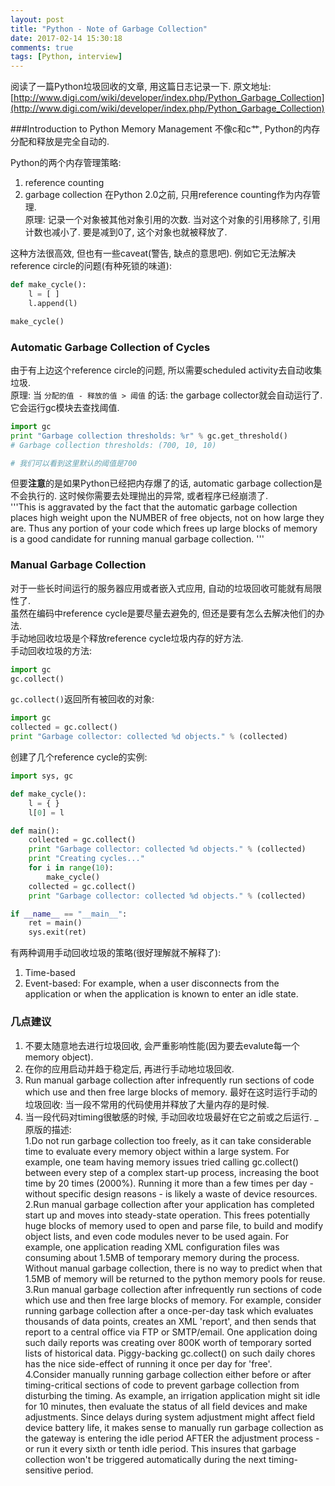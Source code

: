 ```yaml
---
layout: post
title: "Python - Note of Garbage Collection"
date: 2017-02-14 15:30:18
comments: true
tags: [Python, interview]
---
```


阅读了一篇Python垃圾回收的文章, 用这篇日志记录一下. 原文地址: [http://www.digi.com/wiki/developer/index.php/Python_Garbage_Collection](http://www.digi.com/wiki/developer/index.php/Python_Garbage_Collection)    

<!--more-->
  

###Introduction to Python Memory Management
不像c和c艹, Python的内存分配和释放是完全自动的.     

Python的两个内存管理策略:
1. reference counting
2. garbage collection
在Python 2.0之前, 只用reference counting作为内存管理.   
原理: 记录一个对象被其他对象引用的次数. 当对这个对象的引用移除了, 引用计数也减小了. 要是减到0了, 这个对象也就被释放了.   

这种方法很高效, 但也有一些caveat(警告, 缺点的意思吧). 例如它无法解决reference circle的问题(有种死锁的味道):   
```python
def make_cycle():
    l = [ ]
    l.append(l)

make_cycle()
```  



### Automatic Garbage Collection of Cycles
由于有上边这个reference circle的问题, 所以需要scheduled activity去自动收集垃圾.   
原理: 当 `分配的值 - 释放的值 > 阈值` 的话: the garbage collector就会自动运行了. 它会运行gc模块去查找阈值.        
```python
import gc
print "Garbage collection thresholds: %r" % gc.get_threshold()
# Garbage collection thresholds: (700, 10, 10)

# 我们可以看到这里默认的阈值是700
```
但要**注意**的是如果Python已经把内存爆了的话, automatic garbage collection是不会执行的. 这时候你需要去处理抛出的异常, 或者程序已经崩溃了.    
'''This is aggravated by the fact that the automatic garbage collection places high weight upon the NUMBER of free objects, not on how large they are. Thus any portion of your code which frees up large blocks of memory is a good candidate for running manual garbage collection.
'''   


### Manual Garbage Collection
对于一些长时间运行的服务器应用或者嵌入式应用, 自动的垃圾回收可能就有局限性了.     
虽然在编码中reference cycle是要尽量去避免的, 但还是要有怎么去解决他们的办法.    
手动地回收垃圾是个释放reference cycle垃圾内存的好方法.     
手动回收垃圾的方法:    
```python
import gc
gc.collect()
```
`gc.collect()`返回所有被回收的对象:    
```python
import gc
collected = gc.collect()
print "Garbage collector: collected %d objects." % (collected)
```
创建了几个reference cycle的实例:    
```python
import sys, gc

def make_cycle():
    l = { }
    l[0] = l

def main():
    collected = gc.collect()
    print "Garbage collector: collected %d objects." % (collected)
    print "Creating cycles..."
    for i in range(10):
        make_cycle()
    collected = gc.collect()
    print "Garbage collector: collected %d objects." % (collected)

if __name__ == "__main__":
    ret = main()
    sys.exit(ret)
```
有两种调用手动回收垃圾的策略(很好理解就不解释了):    
1. Time-based
2. Event-based:  For example, when a user disconnects from the application or when the application is known to enter an idle state.    


### 几点建议
1. 不要太随意地去进行垃圾回收, 会严重影响性能(因为要去evalute每一个memory object).   
2. 在你的应用启动并趋于稳定后, 再进行手动地垃圾回收.    
3. Run manual garbage collection after infrequently run sections of code which use and then free large blocks of memory. 最好在这时运行手动的垃圾回收: 当一段不常用的代码使用并释放了大量内存的是时候.
4. 当一段代码对timing很敏感的时候, 手动回收垃圾最好在它之前或之后运行.
_   
原版的描述:   
1.Do not run garbage collection too freely, as it can take considerable time to evaluate every memory object within a large system. For example, one team having memory issues tried calling gc.collect() between every step of a complex start-up process, increasing the boot time by 20 times (2000%). Running it more than a few times per day - without specific design reasons - is likely a waste of device resources.   
2.Run manual garbage collection after your application has completed start up and moves into steady-state operation. This frees potentially huge blocks of memory used to open and parse file, to build and modify object lists, and even code modules never to be used again. For example, one application reading XML configuration files was consuming about 1.5MB of temporary memory during the process. Without manual garbage collection, there is no way to predict when that 1.5MB of memory will be returned to the python memory pools for reuse.   
3.Run manual garbage collection after infrequently run sections of code which use and then free large blocks of memory. For example, consider running garbage collection after a once-per-day task which evaluates thousands of data points, creates an XML 'report', and then sends that report to a central office via FTP or SMTP/email. One application doing such daily reports was creating over 800K worth of temporary sorted lists of historical data. Piggy-backing gc.collect() on such daily chores has the nice side-effect of running it once per day for 'free'.   
4.Consider manually running garbage collection either before or after timing-critical sections of code to prevent garbage collection from disturbing the timing. As example, an irrigation application might sit idle for 10 minutes, then evaluate the status of all field devices and make adjustments. Since delays during system adjustment might affect field device battery life, it makes sense to manually run garbage collection as the gateway is entering the idle period AFTER the adjustment process - or run it every sixth or tenth idle period. This insures that garbage collection won't be triggered automatically during the next timing-sensitive period.   
